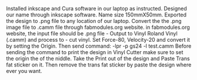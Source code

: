 Installed inkscape and Cura software in our laptop as instructed.
Designed our name through inkscape software.
Name size 150mmX50mm.
Exported the design to .png file to any location of our laptop.
Convert the the .png image file to .camm file through fabmodules.org website.
in fabmodules.org website, the input file should be .png file - Output to Vinyl Roland Vinyl (.camm) and process to - cut vinyl.
Set Force-80, Velocity-20 and convert it by setting the Origin.
Then send command: -lpr -p gs24 -l test.camm
Before sending the command to print the design in Vinyl Cutter make sure to set the origin the of the niddle.
Take the Print out of the design and Paste Trans fat sticker on it.
Then remove the trans fat sticker by paste the design where ever you want.
